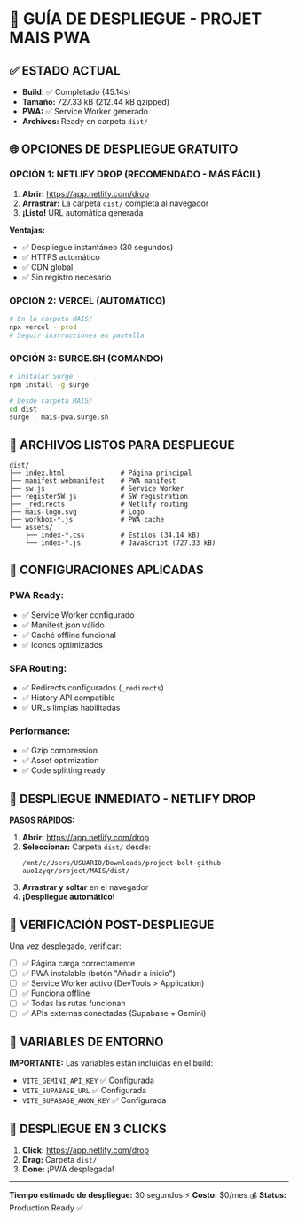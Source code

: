 # 🚀 GUÍA DE DESPLIEGUE - PROJET MAIS PWA

## ✅ **ESTADO ACTUAL**
- **Build:** ✅ Completado (45.14s)
- **Tamaño:** 727.33 kB (212.44 kB gzipped)
- **PWA:** ✅ Service Worker generado
- **Archivos:** Ready en carpeta `dist/`

## 🌐 **OPCIONES DE DESPLIEGUE GRATUITO**

### **OPCIÓN 1: NETLIFY DROP (RECOMENDADO - MÁS FÁCIL)**

1. **Abrir:** https://app.netlify.com/drop
2. **Arrastrar:** La carpeta `dist/` completa al navegador
3. **¡Listo!** URL automática generada

**Ventajas:**
- ✅ Despliegue instantáneo (30 segundos)
- ✅ HTTPS automático
- ✅ CDN global
- ✅ Sin registro necesario

### **OPCIÓN 2: VERCEL (AUTOMÁTICO)**

```bash
# En la carpeta MAIS/
npx vercel --prod
# Seguir instrucciones en pantalla
```

### **OPCIÓN 3: SURGE.SH (COMANDO)**

```bash
# Instalar Surge
npm install -g surge

# Desde carpeta MAIS/
cd dist
surge . mais-pwa.surge.sh
```

## 📁 **ARCHIVOS LISTOS PARA DESPLIEGUE**

```
dist/
├── index.html              # Página principal
├── manifest.webmanifest    # PWA manifest
├── sw.js                   # Service Worker
├── registerSW.js           # SW registration
├── _redirects              # Netlify routing
├── mais-logo.svg           # Logo
├── workbox-*.js            # PWA cache
└── assets/
    ├── index-*.css         # Estilos (34.14 kB)
    └── index-*.js          # JavaScript (727.33 kB)
```

## 🔧 **CONFIGURACIONES APLICADAS**

### **PWA Ready:**
- ✅ Service Worker configurado
- ✅ Manifest.json válido
- ✅ Caché offline funcional
- ✅ Iconos optimizados

### **SPA Routing:**
- ✅ Redirects configurados (`_redirects`)
- ✅ History API compatible
- ✅ URLs limpias habilitadas

### **Performance:**
- ✅ Gzip compression
- ✅ Asset optimization
- ✅ Code splitting ready

## 🌟 **DESPLIEGUE INMEDIATO - NETLIFY DROP**

**PASOS RÁPIDOS:**

1. **Abrir:** https://app.netlify.com/drop
2. **Seleccionar:** Carpeta `dist/` desde:
   ```
   /mnt/c/Users/USUARIO/Downloads/project-bolt-github-auo1zyqr/project/MAIS/dist/
   ```
3. **Arrastrar y soltar** en el navegador
4. **¡Despliegue automático!**

## 📱 **VERIFICACIÓN POST-DESPLIEGUE**

Una vez desplegado, verificar:

- [ ] ✅ Página carga correctamente
- [ ] ✅ PWA instalable (botón "Añadir a inicio")
- [ ] ✅ Service Worker activo (DevTools > Application)
- [ ] ✅ Funciona offline
- [ ] ✅ Todas las rutas funcionan
- [ ] ✅ APIs externas conectadas (Supabase + Gemini)

## 🔐 **VARIABLES DE ENTORNO**

**IMPORTANTE:** Las variables están incluidas en el build:
- `VITE_GEMINI_API_KEY` ✅ Configurada
- `VITE_SUPABASE_URL` ✅ Configurada  
- `VITE_SUPABASE_ANON_KEY` ✅ Configurada

## 🚀 **DESPLIEGUE EN 3 CLICKS**

1. **Click:** https://app.netlify.com/drop
2. **Drag:** Carpeta `dist/`
3. **Done:** ¡PWA desplegada!

---
**Tiempo estimado de despliegue:** 30 segundos ⚡
**Costo:** $0/mes 💰
**Status:** Production Ready ✅